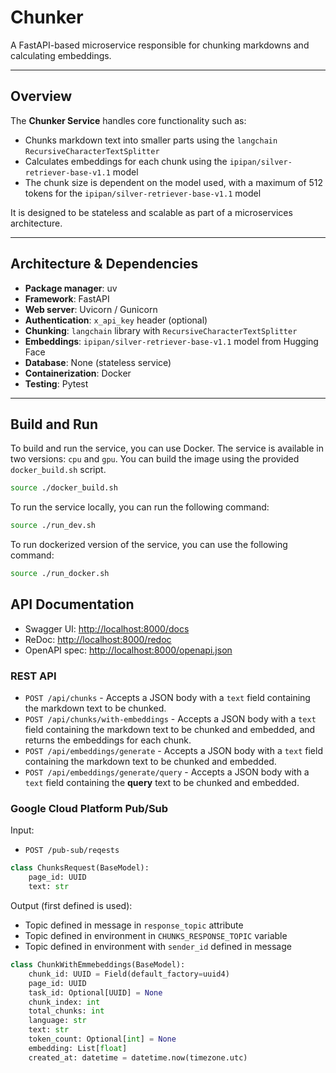 # Chunker

A FastAPI-based microservice responsible for chunking markdowns and calculating embeddings.

---

## Overview

The **Chunker Service** handles core functionality such as:

* Chunks markdown text into smaller parts using the `langchain` `RecursiveCharacterTextSplitter`
* Calculates embeddings for each chunk using the `ipipan/silver-retriever-base-v1.1` model
* The chunk size is dependent on the model used, with a maximum of 512 tokens for the `ipipan/silver-retriever-base-v1.1` model

It is designed to be stateless and scalable as part of a microservices architecture.

---

## Architecture & Dependencies

* **Package manager**: uv
* **Framework**: FastAPI
* **Web server**: Uvicorn / Gunicorn
* **Authentication**: `x_api_key` header (optional)
* **Chunking**: `langchain` library with `RecursiveCharacterTextSplitter`
* **Embeddings**: `ipipan/silver-retriever-base-v1.1` model from Hugging Face
* **Database**: None (stateless service)
* **Containerization**: Docker
* **Testing**: Pytest

---

## Build and Run

To build and run the service, you can use Docker. The service is available in two versions: `cpu` and `gpu`. You can build the image using the provided `docker_build.sh` script.

```bash
source ./docker_build.sh
```

To run the service locally, you can run the following command:

```bash
source ./run_dev.sh
```

To run dockerized version of the service, you can use the following command:

```bash
source ./run_docker.sh
```

## API Documentation

* Swagger UI: [http://localhost:8000/docs](http://localhost:8000/docs)
* ReDoc: [http://localhost:8000/redoc](http://localhost:8000/redoc)
* OpenAPI spec: [http://localhost:8000/openapi.json](http://localhost:8000/openapi.json)

### REST API

* `POST /api/chunks` - Accepts a JSON body with a `text` field containing the markdown text to be chunked.
* `POST /api/chunks/with-embeddings` - Accepts a JSON body with a `text` field containing the markdown text to be chunked and embedded, and returns the embeddings for each chunk.
* `POST /api/embeddings/generate` - Accepts a JSON body with a `text` field containing the markdown text to be chunked and embedded.
* `POST /api/embeddings/generate/query` - Accepts a JSON body with a `text` field containing the **query** text to be chunked and embedded.

### Google Cloud Platform Pub/Sub

Input:

* `POST /pub-sub/reqests`

```python
class ChunksRequest(BaseModel):
    page_id: UUID
    text: str
```

Output (first defined is used):

* Topic defined in message in `response_topic` attribute
* Topic defined in environment in `CHUNKS_RESPONSE_TOPIC` variable
* Topic defined in environment with `sender_id` defined in message

```python
class ChunkWithEmmebeddings(BaseModel):
    chunk_id: UUID = Field(default_factory=uuid4)
    page_id: UUID
    task_id: Optional[UUID] = None
    chunk_index: int
    total_chunks: int
    language: str
    text: str
    token_count: Optional[int] = None
    embedding: List[float]
    created_at: datetime = datetime.now(timezone.utc)
```
